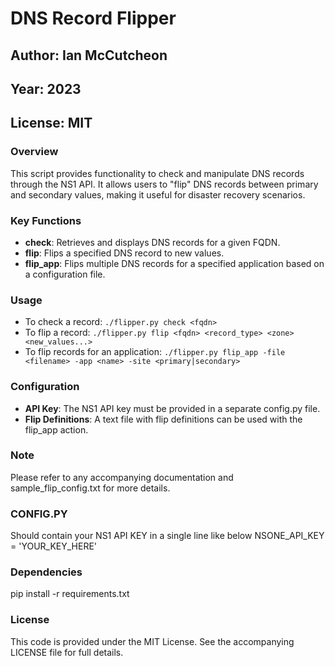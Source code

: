 
# DNS Record Flipper
## Author: Ian McCutcheon
## Year: 2023
## License: MIT

### Overview
This script provides functionality to check and manipulate DNS records through the NS1 API.
It allows users to "flip" DNS records between primary and secondary values, making it useful
for disaster recovery scenarios.

### Key Functions
- **check**: Retrieves and displays DNS records for a given FQDN.
- **flip**: Flips a specified DNS record to new values.
- **flip_app**: Flips multiple DNS records for a specified application based on a configuration file.

### Usage
- To check a record: `./flipper.py check <fqdn>`
- To flip a record: `./flipper.py flip <fqdn> <record_type> <zone> <new_values...>`
- To flip records for an application: `./flipper.py flip_app -file <filename> -app <name> -site <primary|secondary>`

### Configuration
- **API Key**: The NS1 API key must be provided in a separate config.py file.
- **Flip Definitions**: A text file with flip definitions can be used with the flip_app action.

### Note
Please refer to any accompanying documentation and sample_flip_config.txt for more details.

### CONFIG.PY
Should contain your NS1 API KEY in a single line like below
NSONE_API_KEY = 'YOUR_KEY_HERE'

### Dependencies
pip install -r requirements.txt

### License
This code is provided under the MIT License. See the accompanying LICENSE file for full details.

